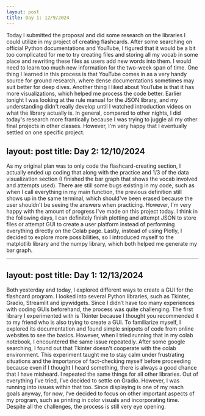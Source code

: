```yaml
---
layout: post
title: Day 1: 12/9/2024
---
```


Today I submitted the proposal and did some research on the libraries I could utilize in my project of creating flashcards. After some searching on official Python documentations and YouTube, I figured that it would be a bit too complicated for me to try creating files and storing all my vocab in some place and rewriting these files as users add new words into them. I would need to learn too much new information for the two-week span of time. One thing I learned in this process is that YouTube comes in as a very handy source for ground research, where dense documentations sometimes may suit better for deep dives. Another thing I liked about YouTube is that it has more visualizations, which helped me process the code better. Earlier tonight I was looking at the rule manual for the JSON library, and my understanding didn't really develop until I watched introduction videos on what the library actually is. In general, compared to other nights, I did today's research more frantically because I was trying to juggle all my other final projects in other classes. However, I'm very happy that I eventually settled on one specific project. 

layout: post
title: Day 2: 12/10/2024
---

As my original plan was to only code the flashcard-creating section, I actually ended up coding that along with the practice and 1/3 of the data visualization section (I finished the bar graph that shows the vocab involved and attempts used). There are still some bugs existing in my code, such as when I call everything in my main function, the previous definition still shows up in the same terminal, which should've been erased because the user shouldn't be seeing the answers when practicing. However, I'm very happy with the amount of progress I've made on this project today. I think in the following days, I can definitely finish plotting and attempt JSON to store files or attempt GUI to create a user platform instead of performing everything directly on the Colab page. Lastly, instead of using Plotly, I decided to explore more possibilities, so I introduced myself to the matplotlib library and the numpy library, which both helped me generate my bar graph.

---
layout: post
title: Day 1: 12/13/2024
---
Both yesterday and today, I explored different ways to create a GUI for the flashcard program. I looked into several Python libraries, such as Tkinter, Gradio, Streamlit and ipywidgets. Since I didn’t have too many experiences with coding GUIs beforehand, the process was quite challenging. The first library I experimented with is Tkinter because I thought you recommended it to my friend who is also trying to create a GUI. To familiarize myself, I explored its documentation and found simple snippets of code from online websites to see the basics. However, when I tried running that in my colab notebook, I encountered the same issue repeatedly. After some google searching, I found out that Tkinter doesn't cooperate with the colab environment. This experiment taught me to stay calm under frustrating situations and the importance of fact-checking myself before proceeding because even if I thought I heard something, there is always a good chance that I have misheard. I repeated the same things for all other libraries. Out of everything I’ve tried, I’ve decided to settle on Gradio. However, I was running into issues within that too. Since displaying is one of my reach goals anyway, for now, I’ve decided to focus on other important aspects of my program, such as printing in color visuals and incorporating time. Despite all the challenges, the process is still very eye opening.
